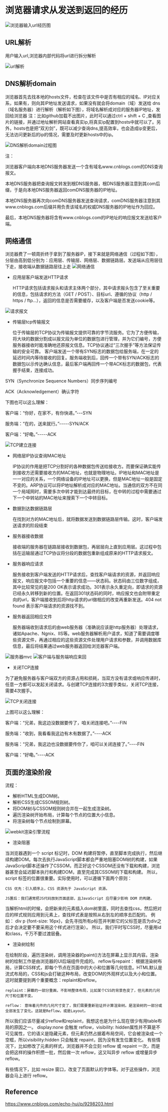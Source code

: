# 浏览器请求从发送到返回的经历
![浏览器输入url经历图](https://github.com/LengendOfDong/Blog/blob/master/img/%E8%AF%B7%E6%B1%82%E5%8F%91%E9%80%81%E5%88%B0%E8%BF%94%E5%9B%9E%E6%80%BB%E6%B5%81%E7%A8%8B.jpg)

## URL解析
用户输入url,浏览器内部代码将url进行拆分解析

![url解析](https://github.com/LengendOfDong/Blog/blob/master/img/url%E8%A7%A3%E6%9E%90.png)

## DNS解析domain
浏览器首先去找本地的hosts文件，检查在该文件中是否有相应的域名、IP对应关系，如果有，则向其IP地址发送请求，如果没有就会将domain（域）发送给 dns（域名服务器）进行解析（解析如下图），将域名解析成对应的服务器IP地址，发回给浏览器
注：比如github加载不出图片，此时可以通过ctrl + shift + C ,查看图片的链接，并通过地址解析网站查看真实ip,将真实ip配置到hosts中就可以了。另外，hosts也是把“双刃剑”，既可以减少查询dns,提高效率，也会造成ip变更后，无法访问更新后的ip的情况，需要及时更新hosts中的ip。

![DNS解析domain过程图](https://github.com/LengendOfDong/Blog/blob/master/img/DNS%E8%A7%A3%E6%9E%90domain%E8%BF%87%E7%A8%8B%E5%9B%BE.jpg)

注：

浏览器客户端向本地DNS服务器发送一个含有域名www.cnblogs.com的DNS查询报文。

本地DNS服务器把查询报文转发到根DNS服务器，根DNS服务器注意到其com后缀，于是向本地DNS服务器返回comDNS服务器的IP地址。

本地DNS服务器再次向comDNS服务器发送查询请求，comDNS服务器注意到其www.cnblogs.com后缀并用负责该域名的权威DNS服务器的IP地址作为回应。

最后，本地DNS服务器将含有www.cnblogs.com的IP地址的响应报文发送给客户端。

## 网络通信
浏览器费了一顿周折终于拿到了服务器IP，接下来就是网络通信（过程如下图），分层由高到低分别为：应用层、传输层、网络层、数据链路层。发送端从应用层往下走，接收端从数据链路层往上走
![网络通信](https://github.com/LengendOfDong/Blog/blob/master/img/%E5%AE%A2%E6%88%B7%E7%AB%AF%E5%88%B0%E6%9C%8D%E5%8A%A1%E7%AB%AF%E8%BF%87%E7%A8%8B.png)

- 应用层客户端发送HTTP请求

    HTTP请求包括请求报头和请求主体两个部分，其中请求报头包含了至关重要的信息，包括请求的方法（GET / POST）、目标url、遵循的协议（http / https / ftp…），返回的信息是否需要缓存，以及客户端是否发送cookie等。
    
![请求报文](https://github.com/LengendOfDong/Blog/blob/master/img/%E8%AF%B7%E6%B1%82%E6%8A%A5%E6%96%87.png)

- 传输层tcp传输报文

    位于传输层的TCP协议为传输报文提供可靠的字节流服务。它为了方便传输，将大块的数据分割成以报文段为单位的数据包进行管理，并为它们编号，方便服务器接收时能准确地还原报文信息。TCP协议通过“三次握手”等方法保证传输的安全可靠。
客户端发送一个带有SYN标志的数据包给服务端，在一定的延迟时间内等待接收的回复。服务端收到后，回传一个带有SYN/ACK标志的数据包以示传达确认信息，最后客户端再回传一个带ACK标志的数据包，代表握手结束，连接成功。

SYN（Synchronize Sequence Numbers）同步序列编号

ACK（Acknowledgement）确认字符

下图也可以这么理解：

客户端：“你好，在家不，有你快递。”---SYN

服务端：“在的，送来就行。”-----SYN/ACK

客户端：“好嘞。”-----ACK

![TCP建立连接](https://github.com/LengendOfDong/Blog/blob/master/img/TCP%E5%BB%BA%E7%AB%8B%E8%BF%9E%E6%8E%A5.png)

- 网络层IP协议查询MAC地址

    IP协议的作用是把TCP分割好的各种数据包传送给接收方。而要保证确实能传到接收方还需要接收方的MAC地址，也就是物理地址。IP地址和MAC地址是一一对应的关系，一个网络设备的IP地址可以更换，但是MAC地址一般是固定不变的。ARP协议可以将IP地址解析成对应的MAC地址。当通信的双方不在同一个局域网时，需要多次中转才能到达最终的目标，在中转的过程中需要通过下一个中转站的MAC地址来搜索下一个中转目标。

- 数据到达数据链路层

   在找到对方的MAC地址后，就将数据发送到数据链路层传输。这时，客户端发送请求的阶段结束
   
- 服务器接收数据

  接收端的服务器在链路层接收到数据包，再层层向上直到应用层。这过程中包括在运输层通过TCP协议将分段的数据包重新组成原来的HTTP请求报文。
 
- 服务器响应请求

  服务接收到客户端发送的HTTP请求后，查找客户端请求的资源，并返回响应报文，响应报文中包括一个重要的信息——状态码。状态码由三位数字组成，其中比较常见的是200 OK表示请求成功。301表示永久重定向，即请求的资源已经永久转移到新的位置。在返回301状态码的同时，响应报文也会附带重定向的url，客户端接收到后将http请求的url做相应的改变再重新发送。404 not found 表示客户端请求的资源找不到。
  
- 服务器返回相应文件

  服务器端收到请求后的由web服务器（准确说应该是http服务器）处理请求，诸如Apache、Ngnix、IIS等。web服务器解析用户请求，知道了需要调度哪些资源文件，再通过相应的这些资源文件处理用户请求和参数，并调用数据库信息，最后将结果通过web服务器返回给浏览器客户端。
  
![服务器mvc](https://github.com/LengendOfDong/Blog/blob/master/img/%E6%9C%8D%E5%8A%A1%E5%99%A8MVC%E7%BB%93%E6%9E%84%E5%9B%BE.jpg)
![客户端与服务端响应来回](https://github.com/LengendOfDong/Blog/blob/master/img/%E5%AE%A2%E6%88%B7%E7%AB%AF%E4%B8%8E%E6%9C%8D%E5%8A%A1%E7%AB%AF%E8%AF%B7%E6%B1%82%E5%93%8D%E5%BA%94%E6%9D%A5%E5%9B%9E.png)

- 关闭TCP连接

为了避免服务器与客户端双方的资源占用和损耗，当双方没有请求或响应传递时，任意一方都可以发起关闭请求。与创建TCP连接的3次握手类似，关闭TCP连接，需要4次握手。

![TCP关闭连接](https://github.com/LengendOfDong/Blog/blob/master/img/TCP%E5%85%B3%E9%97%AD%E8%BF%9E%E6%8E%A5.png)

上图可以这么理解：

客户端：“兄弟，我这边没数据要传了，咱关闭连接吧。”----FIN

服务端：“收到，我看看我这边有木有数据了。”----ACK

服务端：“兄弟，我这边也没数据要传你了，咱可以关闭连接了。”----FIN

客户端：“好嘞。”----ACK

## 页面的渲染阶段
流程：
- 解析HTML生成DOM树。
- 解析CSS生成CSSOM规则树。
- 将DOM树与CSSOM规则树合并在一起生成渲染树。
- 遍历渲染树开始布局，计算每个节点的位置大小信息。
- 将渲染树每个节点绘制到屏幕。

![webkit渲染引擎流程](https://github.com/LengendOfDong/Blog/blob/master/img/webkit%E6%B8%B2%E6%9F%93%E5%BC%95%E6%93%8E%E6%B5%81%E7%A8%8B.png)

- 渲染阻塞

当浏览器遇到一个 script 标记时，DOM 构建将暂停，直至脚本完成执行，然后继续构建DOM。每次去执行JavaScript脚本都会严重地阻塞DOM树的构建，如果JavaScript脚本还操作了CSSOM，而正好这个CSSOM还没有下载和构建，浏览器甚至会延迟脚本执行和构建DOM，直至完成其CSSOM的下载和构建。
所以，script 标签的位置很重要。实际使用时，可以遵循下面两个原则：

    CSS 优先：引入顺序上，CSS 资源先于 JavaScript 资源。

    JS置后：我们通常把JS代码放到页面底部，且JavaScript 应尽量少影响 DOM 的构建。

当解析html的时候，会把新来的元素插入dom树里面，同时去查找css，然后把对应的样式规则应用到元素上，查找样式表是按照从右到左的顺序去匹配的。
例如： div p {font-size: 16px}，会先寻找所有p标签并判断它的父标签是否为div之后才会决定要不要采用这个样式进行渲染）。
所以，我们平时写CSS时，尽量用id和class，千万不要过渡层叠。
 
- 渲染树绘制

在绘制阶段，遍历渲染树，调用渲染器的paint()方法在屏幕上显示其内容。渲染树的绘制工作是由浏览器的UI后端组件完成的。
reflow与repaint：
根据渲染树布局，计算CSS样式，即每个节点在页面中的大小和位置等几何信息。HTML默认是流式布局的，CSS和js会打破这种布局，改变DOM的外观样式以及大小和位置。这时就要提到两个重要概念：replaint和reflow。

    replaint：屏幕的一部分重画，不影响整体布局，比如某个CSS的背景色变了，但元素的几何尺寸和位置不变。

    reflow： 意味着元件的几何尺寸变了，我们需要重新验证并计算渲染树。是渲染树的一部分或全部发生了变化。这就是Reflow，或是Layout。

所以我们应该尽量减少reflow和replaint，我想这也是为什么现在很少有用table布局的原因之一。
display:none 会触发 reflow，visibility: hidden属性并不算是不可见属性，它的语义是隐藏元素，但元素仍然占据着布局空间，它会被渲染成一个空框，所以visibility:hidden 只会触发 repaint，因为没有发生位置变化。
有些情况下，比如修改了元素的样式，浏览器并不会立刻 reflow 或 repaint 一次，而是会把这样的操作积攒一批，然后做一次 reflow，这又叫异步 reflow 或增量异步 reflow。

有些情况下，比如 resize 窗口，改变了页面默认的字体等。对于这些操作，浏览器会马上进行 reflow。
 

## Reference

https://www.cnblogs.com/echo-hui/p/9298203.html
